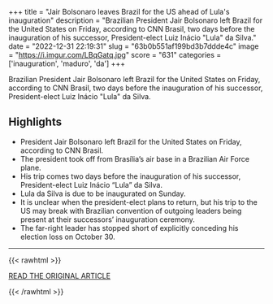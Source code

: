+++
title = "Jair Bolsonaro leaves Brazil for the US ahead of Lula's inauguration"
description = "Brazilian President Jair Bolsonaro left Brazil for the United States on Friday, according to CNN Brasil, two days before the inauguration of his successor, President-elect Luiz Inácio \"Lula\" da Silva."
date = "2022-12-31 22:19:31"
slug = "63b0b551af199bd3b7ddde4c"
image = "https://i.imgur.com/LBqGatq.jpg"
score = "631"
categories = ['inauguration', 'maduro', 'da']
+++

Brazilian President Jair Bolsonaro left Brazil for the United States on Friday, according to CNN Brasil, two days before the inauguration of his successor, President-elect Luiz Inácio \"Lula\" da Silva.

## Highlights

- President Jair Bolsonaro left Brazil for the United States on Friday, according to CNN Brasil.
- The president took off from Brasília’s air base in a Brazilian Air Force plane.
- His trip comes two days before the inauguration of his successor, President-elect Luiz Inácio “Lula” da Silva.
- Lula da Silva is due to be inaugurated on Sunday.
- It is unclear when the president-elect plans to return, but his trip to the US may break with Brazilian convention of outgoing leaders being present at their successors’ inauguration ceremony.
- The far-right leader has stopped short of explicitly conceding his election loss on October 30.

---

{{< rawhtml >}}
  <p class="article-category">
    <a target="_blank" href="https://edition.cnn.com/2022/12/30/americas/brazil-jair-bolsonaro-us-lula-inauguration-intl-latam/index.html">READ THE ORIGINAL ARTICLE</a>
  </p>
{{< /rawhtml >}}
